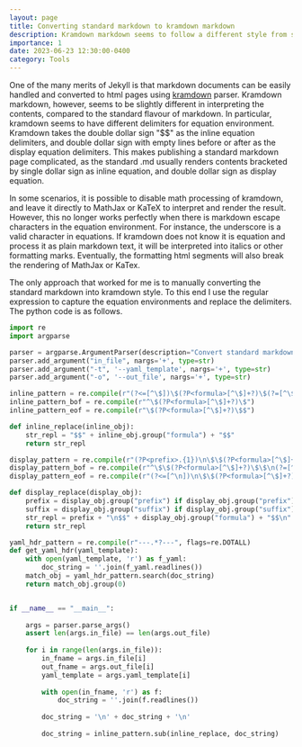 ```yaml
---
layout: page
title: Converting standard markdown to kramdown markdown
description: Kramdown markdown seems to follow a different style from standard markdown. This leads to complications when publicating a standard markdown page quickly.
importance: 1
date: 2023-06-23 12:30:00-0400
category: Tools
---
```


One of the many merits of Jekyll is that markdown documents can be easily handled and converted to html pages using [kramdown](https://kramdown.gettalong.org/) parser. Kramdown markdown, however, seems to be slightly different in interpreting the contents, compared to the standard flavour of markdown.
In particular, kramdown seems to have different delimiters for equation environment.
Kramdown takes the double dollar sign "\$\$" as the inline equation delimiters, and double dollar sign with empty lines before or after as the display equation delimiters.
This makes publishing a standard markdown page complicated, as the standard .md usually renders contents bracketed by single dollar sign as inline equation, and double dollar sign as display equation.

In some scenarios, it is possible to disable math processing of kramdown, and leave it directly to MathJax or KaTeX to interpret and render the result.
However, this no longer works perfectly when there is markdown escape characters in the equation environment. For instance, the underscore is a valid character in equations. If kramdown does not know it is equation and process it as plain markdown text, it will be interpreted into italics or other formatting marks. Eventually, the formatting html segments will also break the rendering of MathJax or KaTex.

The only approach that worked for me is to manually converting the standard markdown into kramdown style. To this end I use the regular expression to capture the equation environments and replace the delimiters. The python code is as follows.

```python
import re
import argparse

parser = argparse.ArgumentParser(description="Convert standard markdown to kramdown-style markdown.")
parser.add_argument("in_file", nargs='+', type=str)
parser.add_argument("-t", '--yaml_template', nargs='+', type=str)
parser.add_argument("-o", '--out_file', nargs='+', type=str)

inline_pattern = re.compile(r"(?<=[^\$])\$(?P<formula>[^\$]+?)\$(?=[^\$])")
inline_pattern_bof = re.compile(r"^\$(?P<formula>[^\$]+?)\$")
inline_pattern_eof = re.compile(r"\$(?P<formula>[^\$]+?)\$$")

def inline_replace(inline_obj):
    str_repl = "$$" + inline_obj.group("formula") + "$$"
    return str_repl

display_pattern = re.compile(r"(?P<prefix>.{1})\n\$\$(?P<formula>[^\$]+?)\$\$\n(?P<suffix>.{1})", flags=re.DOTALL)
display_pattern_bof = re.compile(r"^\$\$(?P<formula>[^\$]+?)\$\$\n(?=[^\n])")
display_pattern_eof = re.compile(r"(?<=[^\n])\n\$\$(?P<formula>[^\$]+?)\$\$$")

def display_replace(display_obj):
    prefix = display_obj.group("prefix") if display_obj.group("prefix") == '\n' else display_obj.group("prefix") + '\n'
    suffix = display_obj.group("suffix") if display_obj.group("suffix") == '\n' else '\n' + display_obj.group("suffix")
    str_repl = prefix + "\n$$" + display_obj.group("formula") + "$$\n" + suffix
    return str_repl

yaml_hdr_pattern = re.compile(r"---.*?---", flags=re.DOTALL)
def get_yaml_hdr(yaml_template):
    with open(yaml_template, 'r') as f_yaml:
        doc_string = ''.join(f_yaml.readlines())
    match_obj = yaml_hdr_pattern.search(doc_string)
    return match_obj.group(0)


if __name__ == "__main__":
    
    args = parser.parse_args()
    assert len(args.in_file) == len(args.out_file)
    
    for i in range(len(args.in_file)):
        in_fname = args.in_file[i]
        out_fname = args.out_file[i]
        yaml_template = args.yaml_template[i]
        
        with open(in_fname, 'r') as f:
            doc_string = ''.join(f.readlines())
        
        doc_string = '\n' + doc_string + '\n'
        
        doc_string = inline_pattern.sub(inline_replace, doc_string)
```



